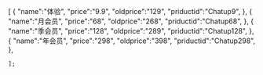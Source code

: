 [
        {
            "name":"体验",
            "price":"9.9",
            "oldprice":"129",
            "priductid":"Chatup9",
        },
        {
            "name":"月会员",
            "price":"68",
            "oldprice":"268",
            "priductid":"Chatup68",
        },
        {
            "name":"季会员",
            "price":"128",
            "oldprice":"289",
            "priductid":"Chatup128",
        },
        {
            "name":"年会员",
            "price":"298",
            "oldprice":"398",
            "priductid":"Chatup298",
        },

    ];
